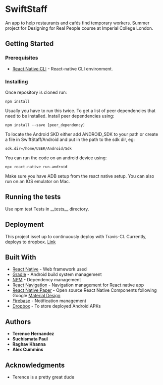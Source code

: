 # SwiftStaff
An app to help restaurants and cafés find temporary workers.
Summer project for Designing for Real People course at Imperial College London.

## Getting Started

### Prerequisites

* [React Native CLI](https://reactnative.dev/docs/environment-setup) - React-native CLI environment.

### Installing

Once repository is cloned run:

```
npm install
```

Usually you have to run this twice. To get a list of peer dependencies that need to be installed. Install peer dependencies using:   

```
npm install --save [peer_dependency] 
```
To locate the Android SKD either add ANDROID_SDK to your path or create
 a file in SwiftStaff/Android and put in the path to the sdk dir, eg:

```
sdk.dir=/home/USER/Android/Sdk
```

You can run the code on an android device using:

```
npx react-native run-android
```

Make sure you have ADB setup from the react native setup.
You can also run on an IOS emulator on Mac.

## Running the tests

Use npm test
Tests in __tests\_\_ directory. 

## Deployment

This project isset up to continuously deploy with Travis-CI.
Currently, deploys to dropbox. [Link](https://www.dropbox.com/sh/mv682zz613b4y6v/AACtEA1C493KXa-CzCa4C9ota?dl=0)

## Built With

* [React Native](https://reactnative.dev/) - Web framework used
* [Gradle](https://gradle.org/) - Android build system management
* [NPM](https://www.npmjs.com/) - Dependency management
* [React Navigation](https://reactnavigation.org/) - Navigation management for React native app
* [React Native Paper](https://callstack.github.io/react-native-paper/) - Open source React Native Components following Google [Material Design](https://material.io/design/)
* [Firebase](https://firebase.google.com/) - Notification management
* [Dropbox](https://www.dropbox.com) - To store deployed Android APKs


## Authors

* **Terence Hernandez**
* **Suchismata Paul**
* **Raghav Khanna**
* **Alex Cummins**

## Acknowledgments

* Terence is a pretty great dude
